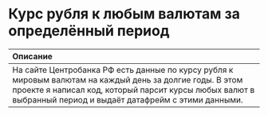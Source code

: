 # Курс рубля к любым валютам за определённый период


| Описание | 
| :---------------------- |
| На сайте Центробанка РФ есть данные по курсу рубля к мировым валютам на каждый день за долгие годы. В этом проекте я написал код, который парсит курсы любых валют в выбранный период и выдаёт датафрейм с этими данными. |
